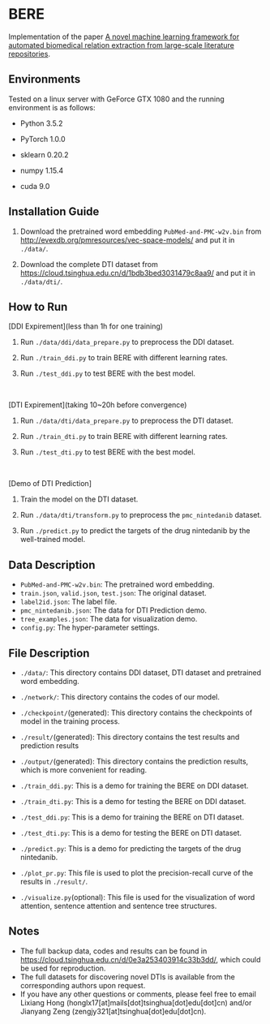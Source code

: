 # BERE
Implementation of the paper [A novel machine learning framework for automated biomedical relation extraction from large-scale literature repositories](https://www.nature.com/articles/s42256-020-0189-y).

## Environments
Tested on a linux server with GeForce GTX 1080 and the running environment is as follows:

- Python    3.5.2

- PyTorch   1.0.0

- sklearn   0.20.2

- numpy     1.15.4

- cuda      9.0

## Installation Guide
1. Download the pretrained word embedding `PubMed-and-PMC-w2v.bin` from http://evexdb.org/pmresources/vec-space-models/ and put it in `./data/`.

2. Download the complete DTI dataset from https://cloud.tsinghua.edu.cn/d/1bdb3bed3031479c8aa9/ and put it in `./data/dti/`.

## How to Run
[DDI Expirement](less than 1h for one training)
1. Run  `./data/ddi/data_prepare.py` to preprocess the DDI dataset.

2. Run `./train_ddi.py` to train BERE with different learning rates.

3. Run `./test_ddi.py` to test BERE with the best model.

&nbsp;

[DTI Expirement](taking 10~20h before convergence)
1. Run  `./data/dti/data_prepare.py` to preprocess the DTI dataset.

2. Run `./train_dti.py` to train BERE with different learning rates.

3. Run `./test_dti.py` to test BERE with the best model.

&nbsp;

[Demo of DTI Prediction]

1. Train the model on the DTI dataset.

2. Run `./data/dti/transform.py` to preprocess the `pmc_nintedanib` dataset.

3. Run `./predict.py` to predict the targets of the drug nintedanib by the well-trained model.

## Data Description
- `PubMed-and-PMC-w2v.bin`: The pretrained word embedding.
- `train.json`, `valid.json`, `test.json`: The original dataset.
- `label2id.json`: The label file.
- `pmc_nintedanib.json`: The data for DTI Prediction demo.
- `tree_examples.json`: The data for visualization demo.
- `config.py`: The hyper-parameter settings.

## File Description
- `./data/`: This directory contains DDI dataset, DTI dataset and pretrained word embedding.

- `./network/`: This directory contains the codes of our model.

- `./checkpoint/`(generated): This directory contains the checkpoints of model in the training process.

- `./result/`(generated): This directory contains the test results and prediction results

- `./output/`(generated): This directory contains the prediction results, which is more convenient for reading. 

- `./train_ddi.py`: This is a demo for training the BERE on DDI dataset.

- `./train_dti.py`: This is a demo for testing the BERE on DDI dataset.

- `./test_ddi.py`: This is a demo for training the BERE on DTI dataset.

- `./test_dti.py`: This is a demo for testing the BERE on DTI dataset.

- `./predict.py`: This is a demo for predicting the targets of the drug nintedanib.

- `./plot_pr.py`: This file is used to plot the precision-recall curve of the results in `./result/`.

- `./visualize.py`(optional): This file is used for the visualization of word attention, sentence attention and sentence tree structures.

## Notes
- The full backup data, codes and results can be found in https://cloud.tsinghua.edu.cn/d/0e3a253403914c33b3dd/, which could be used for reproduction.
- The full datasets for discovering novel DTIs is available from the corresponding authors upon request. 
- If you have any other questions or comments, please feel free to email Lixiang Hong (honglx17[at]mails[dot]tsinghua[dot]edu[dot]cn) and/or Jianyang Zeng (zengjy321[at]tsinghua[dot]edu[dot]cn).

